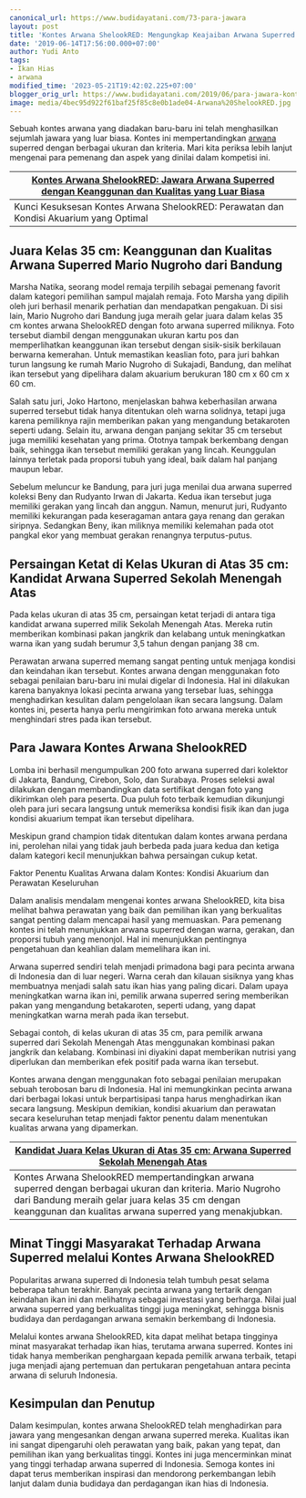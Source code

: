 ```yaml
---
canonical_url: https://www.budidayatani.com/73-para-jawara
layout: post
title: 'Kontes Arwana ShelookRED: Mengungkap Keajaiban Arwana Superred yang Menakjubkan!'
date: '2019-06-14T17:56:00.000+07:00'
author: Yudi Anto
tags:
- Ikan Hias
- arwana
modified_time: '2023-05-21T19:42:02.225+07:00'
blogger_orig_url: https://www.budidayatani.com/2019/06/para-jawara-kontes-arwana-shelookred.html
image: media/4bec95d922f61baf25f85c8e0b1ade04-Arwana%20ShelookRED.jpg
---
```

Sebuah kontes arwana yang diadakan baru-baru ini telah menghasilkan sejumlah jawara yang luar biasa. Kontes ini mempertandingkan [arwana](https://www.budidayatani.com/search/label/arwana) superred dengan berbagai ukuran dan kriteria. Mari kita periksa lebih lanjut mengenai para pemenang dan aspek yang dinilai dalam kompetisi ini.



| [Kontes Arwana ShelookRED: Jawara Arwana Superred dengan Keanggunan dan Kualitas yang Luar Biasa](https://blogger.googleusercontent.com/img/b/R29vZ2xl/AVvXsEi2UiEegD33SXIuBZY7s3s06sZWcakKnYn5dg9aNgjU4GCyCzMeOgjKG4GAU7jUpdB65COlKZe70oQtKYUWpfN5LA6Q4VD0hg-cmLX6z0VbRbjW1j4kLz1XiT3Vq3vXCDF33QUcK0IWCQar1vO3VM5-2pXBwlduQ2nGKM477RHBGW5PxW0PEemaS8AGEg/s2133/Arwana%20ShelookRED.jpg) |
| --- |
| Kunci Kesuksesan Kontes Arwana ShelookRED: Perawatan dan Kondisi Akuarium yang Optimal |

## Juara Kelas 35 cm: Keanggunan dan Kualitas Arwana Superred Mario Nugroho dari Bandung

Marsha Natika, seorang model remaja terpilih sebagai pemenang favorit dalam kategori pemilihan sampul majalah remaja. Foto Marsha yang dipilih oleh juri berhasil menarik perhatian dan mendapatkan pengakuan. Di sisi lain, Mario Nugroho dari Bandung juga meraih gelar juara dalam kelas 35 cm kontes arwana ShelookRED dengan foto arwana superred miliknya. Foto tersebut diambil dengan menggunakan ukuran kartu pos dan memperlihatkan keanggunan ikan tersebut dengan sisik-sisik berkilauan berwarna kemerahan. Untuk memastikan keaslian foto, para juri bahkan turun langsung ke rumah Mario Nugroho di Sukajadi, Bandung, dan melihat ikan tersebut yang dipelihara dalam akuarium berukuran 180 cm x 60 cm x 60 cm.

Salah satu juri, Joko Hartono, menjelaskan bahwa keberhasilan arwana superred tersebut tidak hanya ditentukan oleh warna solidnya, tetapi juga karena pemiliknya rajin memberikan pakan yang mengandung betakaroten seperti udang. Selain itu, arwana dengan panjang sekitar 35 cm tersebut juga memiliki kesehatan yang prima. Ototnya tampak berkembang dengan baik, sehingga ikan tersebut memiliki gerakan yang lincah. Keunggulan lainnya terletak pada proporsi tubuh yang ideal, baik dalam hal panjang maupun lebar.

Sebelum meluncur ke Bandung, para juri juga menilai dua arwana superred koleksi Beny dan Rudyanto Irwan di Jakarta. Kedua ikan tersebut juga memiliki gerakan yang lincah dan anggun. Namun, menurut juri, Rudyanto memiliki kekurangan pada keseragaman antara gaya renang dan gerakan siripnya. Sedangkan Beny, ikan miliknya memiliki kelemahan pada otot pangkal ekor yang membuat gerakan renangnya terputus-putus.

## Persaingan Ketat di Kelas Ukuran di Atas 35 cm: Kandidat Arwana Superred Sekolah Menengah Atas

Pada kelas ukuran di atas 35 cm, persaingan ketat terjadi di antara tiga kandidat arwana superred milik Sekolah Menengah Atas. Mereka rutin memberikan kombinasi pakan jangkrik dan kelabang untuk meningkatkan warna ikan yang sudah berumur 3,5 tahun dengan panjang 38 cm.

Perawatan arwana superred memang sangat penting untuk menjaga kondisi dan keindahan ikan tersebut. Kontes arwana dengan menggunakan foto sebagai penilaian baru-baru ini mulai digelar di Indonesia. Hal ini dilakukan karena banyaknya lokasi pecinta arwana yang tersebar luas, sehingga menghadirkan kesulitan dalam pengelolaan ikan secara langsung. Dalam kontes ini, peserta hanya perlu mengirimkan foto arwana mereka untuk menghindari stres pada ikan tersebut.

## Para Jawara Kontes Arwana ShelookRED

Lomba ini berhasil mengumpulkan 200 foto arwana superred dari kolektor di Jakarta, Bandung, Cirebon, Solo, dan Surabaya. Proses seleksi awal dilakukan dengan membandingkan data sertifikat dengan foto yang dikirimkan oleh para peserta. Dua puluh foto terbaik kemudian dikunjungi oleh para juri secara langsung untuk memeriksa kondisi fisik ikan dan juga kondisi akuarium tempat ikan tersebut dipelihara.

Meskipun grand champion tidak ditentukan dalam kontes arwana perdana ini, perolehan nilai yang tidak jauh berbeda pada juara kedua dan ketiga dalam kategori kecil menunjukkan bahwa persaingan cukup ketat.

Faktor Penentu Kualitas Arwana dalam Kontes: Kondisi Akuarium dan Perawatan Keseluruhan

Dalam analisis mendalam mengenai kontes arwana ShelookRED, kita bisa melihat bahwa perawatan yang baik dan pemilihan ikan yang berkualitas sangat penting dalam mencapai hasil yang memuaskan. Para pemenang kontes ini telah menunjukkan arwana superred dengan warna, gerakan, dan proporsi tubuh yang menonjol. Hal ini menunjukkan pentingnya pengetahuan dan keahlian dalam memelihara ikan ini.

Arwana superred sendiri telah menjadi primadona bagi para pecinta arwana di Indonesia dan di luar negeri. Warna cerah dan kilauan sisiknya yang khas membuatnya menjadi salah satu ikan hias yang paling dicari. Dalam upaya meningkatkan warna ikan ini, pemilik arwana superred sering memberikan pakan yang mengandung betakaroten, seperti udang, yang dapat meningkatkan warna merah pada ikan tersebut.

Sebagai contoh, di kelas ukuran di atas 35 cm, para pemilik arwana superred dari Sekolah Menengah Atas menggunakan kombinasi pakan jangkrik dan kelabang. Kombinasi ini diyakini dapat memberikan nutrisi yang diperlukan dan memberikan efek positif pada warna ikan tersebut.

Kontes arwana dengan menggunakan foto sebagai penilaian merupakan sebuah terobosan baru di Indonesia. Hal ini memungkinkan pecinta arwana dari berbagai lokasi untuk berpartisipasi tanpa harus menghadirkan ikan secara langsung. Meskipun demikian, kondisi akuarium dan perawatan secara keseluruhan tetap menjadi faktor penentu dalam menentukan kualitas arwana yang dipamerkan.



| [Kandidat Juara Kelas Ukuran di Atas 35 cm: Arwana Superred Sekolah Menengah Atas](https://blogger.googleusercontent.com/img/b/R29vZ2xl/AVvXsEi90WzRAglHmQ3e24iLU1YAmtMo-n3fBiyD8AUOTKCn0mvNwsYIhRnaRTq2jkMuDqpnNU2b10q5_PelqDGKpMllj9HjC8S-P2l9KLD2g8PWRfD8FJspCnu0D5ltWijPI8CVOMN7G8Ar8TrJ2ZVW2PiUYs6j_gNfInNLVe_g7uAjNgnfJ-XE3CtMXT7NhQ/s1600/juara.jpg) |
| --- |
| Kontes Arwana ShelookRED mempertandingkan arwana superred dengan berbagai ukuran dan kriteria. Mario Nugroho dari Bandung meraih gelar juara kelas 35 cm dengan keanggunan dan kualitas arwana superred yang menakjubkan. |

## Minat Tinggi Masyarakat Terhadap Arwana Superred melalui Kontes Arwana ShelookRED

Popularitas arwana superred di Indonesia telah tumbuh pesat selama beberapa tahun terakhir. Banyak pecinta arwana yang tertarik dengan keindahan ikan ini dan melihatnya sebagai investasi yang berharga. Nilai jual arwana superred yang berkualitas tinggi juga meningkat, sehingga bisnis budidaya dan perdagangan arwana semakin berkembang di Indonesia.

Melalui kontes arwana ShelookRED, kita dapat melihat betapa tingginya minat masyarakat terhadap ikan hias, terutama arwana superred. Kontes ini tidak hanya memberikan penghargaan kepada pemilik arwana terbaik, tetapi juga menjadi ajang pertemuan dan pertukaran pengetahuan antara pecinta arwana di seluruh Indonesia.

## Kesimpulan dan Penutup

Dalam kesimpulan, kontes arwana ShelookRED telah menghadirkan para jawara yang mengesankan dengan arwana superred mereka. Kualitas ikan ini sangat dipengaruhi oleh perawatan yang baik, pakan yang tepat, dan pemilihan ikan yang berkualitas tinggi. Kontes ini juga mencerminkan minat yang tinggi terhadap arwana superred di Indonesia. Semoga kontes ini dapat terus memberikan inspirasi dan mendorong perkembangan lebih lanjut dalam dunia budidaya dan perdagangan ikan hias di Indonesia.

